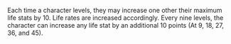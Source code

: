 Each time a character levels, they may increase one other their maximum life stats by 10. Life rates are increased accordingly. Every nine levels, the character can increase any life stat by an additional 10 points (At 9, 18, 27, 36, and 45).